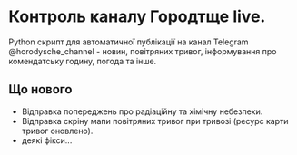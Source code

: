 # Контроль каналу Городтще live.

Python скрипт для автоматичної публікації на канал Telegram @horodysche_channel - новин, повітряних тривог, інформування про комендатську годину, погода та інше.

## Що нового

- Відправка попереджень про радіаційну та хімічну небезпеки.
- Відправка скріну мапи повітряних тривог при тривозі (ресурс карти тривог оновлено).
- деякі фікси...
